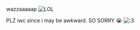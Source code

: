 wazzaaaaap
![LOL](https://i.imgur.com/3TNcxPd_d.jpeg?maxwidth=520&shape=thumb&fidelity=high)

PLZ iwc since i may be awkward. SO SORRY 😭 
![:3](https://i.imgur.com/14iMdFL.jpeg)

